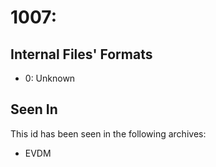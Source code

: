 # 1007: 

## Internal Files' Formats
- 0: Unknown

## Seen In

This id has been seen in the following archives:  

- EVDM  
